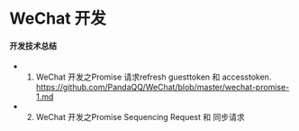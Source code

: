 # WeChat 开发

#### 开发技术总结
* 1. WeChat 开发之Promise 请求refresh guesttoken 和 accesstoken.
https://github.com/PandaQQ/WeChat/blob/master/wechat-promise-1.md
* 2. WeChat 开发之Promise Sequencing Request 和 同步请求
